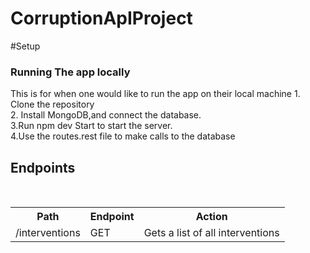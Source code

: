 # CorruptionApIProject

#Setup 
<h3> Running The app locally</h3>
This is for when one would like to run the app on their local machine
1. Clone the repository<br>
2. Install MongoDB,and connect the database.<br>
3.Run npm dev Start to start the server.<br>
4.Use the routes.rest file to make calls to the database<br>



<H2>Endpoints</H2><br>
<table>
    <tr>
        <th> Path </th>
        <th>Endpoint</th>
        <th> Action</th>
    </tr>
    <tr>
       <td>/interventions</td>
       <td> GET</td>
       <td> Gets a list of all interventions</td>
    </tr>
    
</table>

